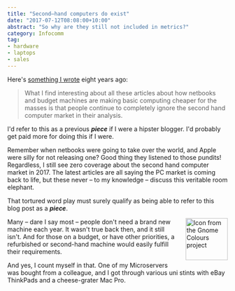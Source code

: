 ```yaml
---
title: "Second–hand computers do exist"
date: "2017-07-12T08:08:00+10:00"
abstract: "So why are they still not included in metrics?"
category: Infocomm
tag:
- hardware
- laptops
- sales
---
```

Here's [something I wrote] eight years ago:

> What I find interesting about all these articles about how netbooks and budget machines are making basic computing cheaper for the masses is that people continue to completely ignore the second hand computer market in their analysis. 

I'd refer to this as a previous ***piece*** if I were a hipster blogger. I'd probably get paid more for doing this if I were.

Remember when netbooks were going to take over the world, and Apple were silly for not releasing one? Good thing they listened to those pundits! Regardless, I still see zero coverage about the second hand computer market in 2017. The latest articles are all saying the PC market is coming back to life, but these never – to my knowledge – discuss this veritable room elephant.

That tortured word play must surely qualify as being able to refer to this blog post as a ***piece***.

<p><img src="https://rubenerd.com/files/stock/gnome-hwbrowser.svg" alt="Icon from the Gnome Colours project" style="width:96px; height:96px; float:right; margin:0 0 1em 1em" /></p>

Many – dare I say most – people don't need a brand new machine each year. It wasn't true back then, and it still isn't. And for those on a budget, or have other priorities, a refurbished or second-hand machine would easily fulfill their requirements.

And yes, I count myself in that. One of my Microservers was bought from a colleague, and I got through various uni stints with eBay ThinkPads and a cheese-grater Mac Pro.

[something I wrote]: https://rubenerd.com/craptastic-v-second-hand/ "Rubénerd: Craptastic versus good quality second hand?"

